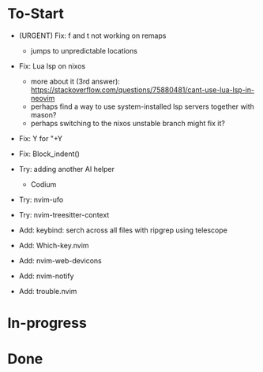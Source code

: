 # To-Start

- (URGENT) Fix: f and t not working on remaps
    - jumps to unpredictable locations

- Fix: Lua lsp on nixos
    - more about it (3rd answer): https://stackoverflow.com/questions/75880481/cant-use-lua-lsp-in-neovim
    - perhaps find a way to use system-installed lsp servers together with mason?
    - perhaps switching to the nixos unstable branch might fix it?

- Fix: <leader>Y for "+Y
- Fix: Block_indent()

- Try: adding another AI helper
    - Codium
- Try: nvim-ufo
- Try: nvim-treesitter-context

- Add: keybind: serch across all files with ripgrep using telescope
- Add: Which-key.nvim
- Add: nvim-web-devicons
- Add: nvim-notify
- Add: trouble.nvim

# In-progress

# Done

